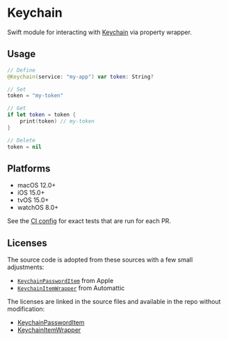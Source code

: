 # Keychain

Swift module for interacting with [Keychain](https://developer.apple.com/documentation/security/keychain_services) via property wrapper.

## Usage

```swift
// Define
@Keychain(service: "my-app") var token: String?

// Set
token = "my-token"

// Get
if let token = token {
    print(token) // my-token
}

// Delete
token = nil
```

## Platforms

- macOS 12.0+
- iOS 15.0+
- tvOS 15.0+
- watchOS 8.0+

See the [CI config](./.github/workflows/test.yaml) for exact tests that are run for each PR.

## Licenses

The source code is adopted from these sources with a few small adjustments:

- [`KeychainPasswordItem`](https://developer.apple.com/library/archive/samplecode/GenericKeychain/Listings/GenericKeychain_KeychainPasswordItem_swift.html) from Apple
- [`KeychainItemWrapper`](https://github.com/Automattic/simplenote-ios/blob/3c404525449672d08e93380b4ef4a30054de1847/Simplenote/Classes/KeychainManager.swift) from Automattic

The licenses are linked in the source files and available in the repo without modification:

- [KeychainPasswordItem](./LICENSE-KeychainPasswordItem.md)
- [KeychainItemWrapper](./LICENSE-KeychainItemWrapper.md)
